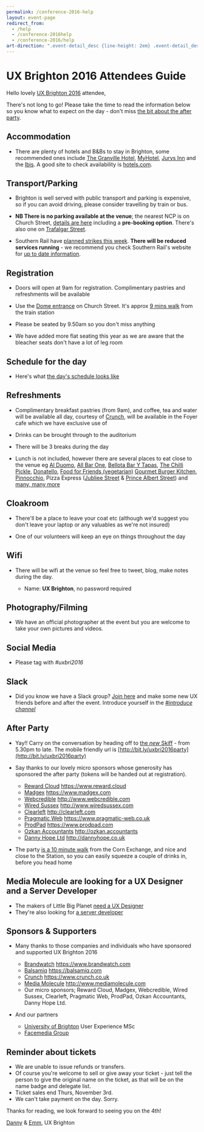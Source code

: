 ```yaml
---
permalink: /conference-2016-help
layout: event-page
redirect_from: 
  - /help
  - /conference-2016help
  - /conference-2016/help
art-direction: ".event-detail_desc {line-height: 2em} .event-detail_desc h2 {color: #000; margin-bottom: 0} .event-detail_desc p {margin-top: 0.5rem}"
---
```

# UX Brighton 2016 Attendees Guide


Hello lovely [UX Brighton 2016](/conference-2016) attendee,

There's not long to go! Please take the time to read the information below so you know what to expect on the day - don't miss [the bit about the after party](#after-party).

## Accommodation

  * There are plenty of hotels and B&Bs to stay in Brighton, some recommended ones include [The Granville Hotel](http://www.granvillehotel.co.uk/rooms/), [MyHotel](http://myhotels.com/brighton), [Jurys Inn](https://www.jurysinns.com/hotels/brighton-city) and the [Ibis](http://www.ibis.com/ibis-hotel/Brighton). A good site to check availability is [hotels.com](https://uk.hotels.com/de556383/hotels-brighton-united-kingdom).

## Transport/Parking

  * Brighton is well served with public transport and parking is expensive, so if you can avoid driving, please consider travelling by train or bus. 
  * **NB There is no parking available at the venue**; the nearest NCP is on Church Street, [details are here](http://www.ncp.co.uk/find-a-car-park/car-parks/brighton-theatre/) including a **pre-booking option**. There's also one on [Trafalgar Street](http://www.brighton-hove.gov.uk/content/parking-and-travel/parking/trafalgar-street-car-park).

  * Southern Rail have [planned strikes this week](http://www.southernrailway.com/southern/news/). **There will be reduced services running** - we recommend you check Southern Rail's website for [up to date information](http://www.southernrailway.com/southern/news/).

## Registration

  * Doors will open at 9am for registration. Complimentary pastries and refreshments will be available

  * Use the [Dome entrance](http://brightondome.org/your_visit/venues/corn_exchange/) on Church Street. It's approx [9 mins walk](https://goo.gl/maps/zkU5qz2Zyok) from the train station

  * Please be seated by 9.50am so you don't miss anything

  * We have added more flat seating this year as we are aware that the bleacher seats don't have a lot of leg room

## Schedule for the day
  
  * Here's what [the day's schedule looks like](http://uxbrighton.org.uk/conference-2016/#schedule)

## Refreshments

  * Complimentary breakfast pastries (from 9am), and coffee, tea and water will be available all day, courtesy of [Crunch](https://www.crunch.co.uk/), will be available in the Foyer cafe which we have exclusive use of
  
  * Drinks can be brought through to the auditorium
  
  * There will be 3 breaks during the day
  
  * Lunch is not included, however there are several places to eat close to the venue eg [Al Duomo](https://www.alduomo.co.uk/), [All Bar One](http://www.allbarone.co.uk/national-search/south-east/all-bar-one-brighton), [Bellota Bar Y Tapas](https://www.tripadvisor.co.uk/Restaurant_Review-g186273-d3815712-Reviews-Bellota-Brighton_East_Sussex_England.html), [The Chilli Pickle](http://thechillipickle.com/), [Donatello](http://www.donatello.co.uk), [Food for Friends (vegetarian)](http://www.foodforfriends.com/) [Gourmet Burger Kitchen](http://www.gbk.co.uk/location/brighton), [Pinnocchio](http://www.pinocchio.co.uk/), Pizza Express ([Jubliee Street](https://www.pizzaexpress.com/brighton-jubilee-street) & [Prince Albert Street](https://www.pizzaexpress.com/brighton-the-lanes)) and [many, many more](https://www.tripadvisor.co.uk/Restaurants-g186273-Brighton_East_Sussex_England.html)

## Cloakroom
 
  * There'll be a place to leave your coat etc (although we'd suggest you don't leave your laptop or any valuables as we're not insured)

  * One of our volunteers will keep an eye on things throughout the day

## Wifi

  * There will be wifi at the venue so feel free to tweet, blog, make notes during the day.

    * Name: **UX Brighton**, no password required

## Photography/Filming

  * We have an official photographer at the event but you are welcome to take your own pictures and videos.
  
## Social Media

  * Please tag with *#uxbri2016*
  
## Slack

  * Did you know we have a Slack group? [Join here](https://slofile.com/slack/uxbri) and make some new UX friends before and after the event. Introduce yourself in the *[#introduce channel](https://uxbri.slack.com/archives/introduce)*

## After Party

  * Yay!! Carry on the conversation by heading off to [the *new* Skiff](http://bit.ly/uxbri2016party) - from 5.30pm to late. The mobile friendly url is [http://bit.ly/uxbri2016party](http://bit.ly/uxbri2016party)

  * Say thanks to our lovely micro sponsors whose generosity has sponsored the after party (tokens will be handed out at registration).
    * [Reward Cloud](https://www.reward.cloud) https://www.reward.cloud
    * [Madgex](https://www.madgex.com) https://www.madgex.com
    * [Webcredible](http://www.webcredible.com) http://www.webcredible.com
    * [Wired Sussex](http://www.wiredsussex.com) http://www.wiredsussex.com
    * [Clearleft](http://clearleft.com/) http://clearleft.com
    * [Pragmatic Web](https://www.pragmatic-web.co.uk/) https://www.pragmatic-web.co.uk
    * [ProdPad](https://www.prodpad.com/) https://www.prodpad.com
    * [Ozkan Accountants](http://ozkan.accountants) http://ozkan.accountants
    * [Danny Hope Ltd](http://dannyhope.co.uk) http://dannyhope.co.uk

  * The party [is a 10 minute walk](https://goo.gl/maps/6ewdv1XJDmN2) from the Corn Exchange, and nice and close to the Station, so you can easily squeeze a couple of drinks in, before you head home

## Media Molecule are looking for a UX Designer and a Server Developer

  * The makers of Little Big Planet [need a UX Designer](http://www.mediamolecule.com/jobs/ux_designer)
  * They're also looking for [a server developer](http://www.mediamolecule.com/jobs/server_developer)

## Sponsors & Supporters

  * Many thanks to those companies and individuals who have sponsored and supported UX Brighton 2016
    * [Brandwatch](https://www.brandwatch.com) https://www.brandwatch.com
    * [Balsamiq](https://balsamiq.com) https://balsamiq.com
    * [Crunch](https://www.crunch.co.uk) https://www.crunch.co.uk 
    * [Media Molecule](http://www.mediamolecule.com/jobs/ux_designer) http://www.mediamolecule.com
    * Our micro sponsors; Reward Cloud, Madgex, Webcredible, Wired Sussex, Clearleft, Pragmatic Web, ProdPad, Ozkan Accountants, Danny Hope Ltd. 

 * And our partners
   * [University of Brighton](https://www.brighton.ac.uk/courses/study/user-experience-design-msc-pgcert-pgdip.aspx) User Experience MSc
   * [Facemedia Group](https://www.facemediagroup.co.uk/)

## Reminder about tickets

  * We are unable to issue refunds or transfers. 
  * Of course you're welcome to sell or give away your ticket - just tell the person to give the original name on the ticket, as that will be on the name badge and delegate list.
  * Ticket sales end Thurs, November 3rd.
  * We can't take payment on the day. Sorry.

Thanks for reading, we look forward to seeing you on the 4th!

[Danny](mailto:danny@uxbrighton.org.uk) & [Emm](mailto:emmeline@uxbrighton.org.uk), UX Brighton 
